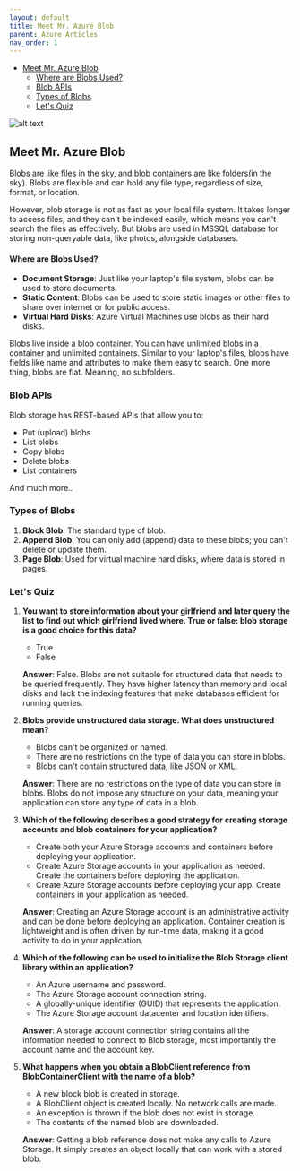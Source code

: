 ```yaml
---
layout: default
title: Meet Mr. Azure Blob
parent: Azure Articles
nav_order: 1
---
```

- [Meet Mr. Azure Blob](#meet-mr-azure-blob)
    - [Where are Blobs Used?](#where-are-blobs-used)
  - [Blob APIs](#blob-apis)
  - [Types of Blobs](#types-of-blobs)
  - [Let's Quiz](#lets-quiz)

![alt text](azureblobs.png)

## Meet Mr. Azure Blob

Blobs are like files in the sky, and blob containers are like folders(in the sky). Blobs are flexible and can hold any file type, regardless of size, format, or location.

However, blob storage is not as fast as your local file system. It takes longer to access files, and they can't be indexed easily, which means you can't search the files as effectively. But blobs are used in MSSQL database for storing non-queryable data, like photos, alongside databases.

#### Where are Blobs Used?

- **Document Storage**: Just like your laptop's file system, blobs can be used to store documents.
- **Static Content**: Blobs can be used to store static images or other files to share over internet or for public access.
- **Virtual Hard Disks**: Azure Virtual Machines use blobs as their hard disks.

Blobs live inside a blob container. You can have unlimited blobs in a container and unlimited containers. Similar to your laptop's files, blobs have fields like name and attributes to make them easy to search. One more thing, blobs are flat. Meaning, no subfolders.

### Blob APIs

Blob storage has REST-based APIs that allow you to:
- Put (upload) blobs
- List blobs
- Copy blobs
- Delete blobs
- List containers

And much more..

### Types of Blobs

1. **Block Blob**: The standard type of blob.
2. **Append Blob**: You can only add (append) data to these blobs; you can't delete or update them.
3. **Page Blob**: Used for virtual machine hard disks, where data is stored in pages.

### Let's Quiz

1. **You want to store information about your girlfriend and later query the list to find out which girlfriend lived where. True or false: blob storage is a good choice for this data?**

   - True
   - False

   **Answer**: False. Blobs are not suitable for structured data that needs to be queried frequently. They have higher latency than memory and local disks and lack the indexing features that make databases efficient for running queries.

2. **Blobs provide unstructured data storage. What does unstructured mean?**

   - Blobs can't be organized or named.
   - There are no restrictions on the type of data you can store in blobs.
   - Blobs can't contain structured data, like JSON or XML.

   **Answer**: There are no restrictions on the type of data you can store in blobs. Blobs do not impose any structure on your data, meaning your application can store any type of data in a blob.

3. **Which of the following describes a good strategy for creating storage accounts and blob containers for your application?**

   - Create both your Azure Storage accounts and containers before deploying your application.
   - Create Azure Storage accounts in your application as needed. Create the containers before deploying the application.
   - Create Azure Storage accounts before deploying your app. Create containers in your application as needed.

   **Answer**: Creating an Azure Storage account is an administrative activity and can be done before deploying an application. Container creation is lightweight and is often driven by run-time data, making it a good activity to do in your application.

4. **Which of the following can be used to initialize the Blob Storage client library within an application?**

   - An Azure username and password.
   - The Azure Storage account connection string.
   - A globally-unique identifier (GUID) that represents the application.
   - The Azure Storage account datacenter and location identifiers.

   **Answer**: A storage account connection string contains all the information needed to connect to Blob storage, most importantly the account name and the account key.

5. **What happens when you obtain a BlobClient reference from BlobContainerClient with the name of a blob?**

   - A new block blob is created in storage.
   - A BlobClient object is created locally. No network calls are made.
   - An exception is thrown if the blob does not exist in storage.
   - The contents of the named blob are downloaded.

   **Answer**: Getting a blob reference does not make any calls to Azure Storage. It simply creates an object locally that can work with a stored blob.